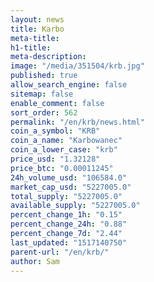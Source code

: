 ```yaml
---
layout: news
title: Karbo
meta-title: 
h1-title: 
meta-description: 
image: "/media/351504/krb.jpg"
published: true
allow_search_engine: false
sitemap: false
enable_comment: false
sort_order: 562
permalink: "/en/krb/news.html"
coin_a_symbol: "KRB"
coin_a_name: "Karbowanec"
coin_a_lower_case: "krb"
price_usd: "1.32128"
price_btc: "0.00011245"
24h_volume_usd: "106584.0"
market_cap_usd: "5227005.0"
total_supply: "5227005.0"
available_supply: "5227005.0"
percent_change_1h: "0.15"
percent_change_24h: "0.88"
percent_change_7d: "2.44"
last_updated: "1517140750"
parent-url: "/en/krb/"
author: Sam
---
```



